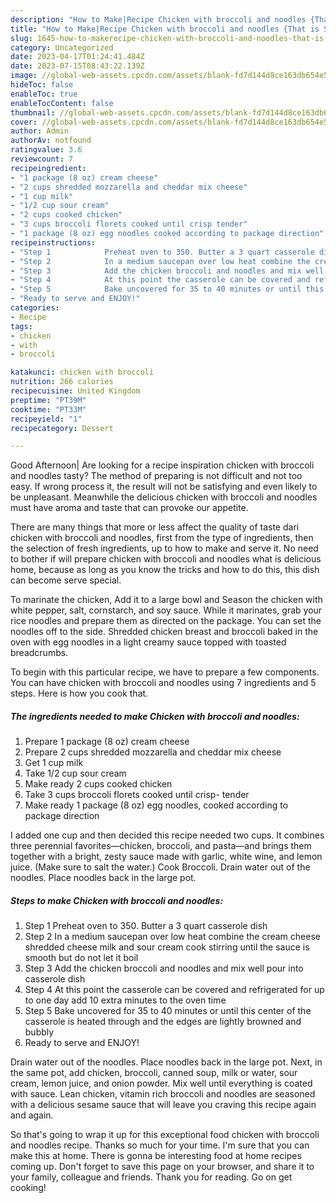 ```yaml
---
description: "How to Make|Recipe Chicken with broccoli and noodles {That is Special"
title: "How to Make|Recipe Chicken with broccoli and noodles {That is Special"
slug: 1645-how-to-makerecipe-chicken-with-broccoli-and-noodles-that-is-special
category: Uncategorized
date: 2023-04-17T01:24:41.484Z
date: 2023-07-15T08:43:22.139Z
image: //global-web-assets.cpcdn.com/assets/blank-fd7d144d8ce163db654e5a02c40b08a2775adb7897d16e4062681dc7e1b2800f.png
hideToc: false
enableToc: true
enableTocContent: false
thumbnail: //global-web-assets.cpcdn.com/assets/blank-fd7d144d8ce163db654e5a02c40b08a2775adb7897d16e4062681dc7e1b2800f.png
cover: //global-web-assets.cpcdn.com/assets/blank-fd7d144d8ce163db654e5a02c40b08a2775adb7897d16e4062681dc7e1b2800f.png
author: Admin
authorAv: notfound
ratingvalue: 3.6
reviewcount: 7
recipeingredient:
- "1 package (8 oz) cream cheese"
- "2 cups shredded mozzarella and cheddar mix cheese"
- "1 cup milk"
- "1/2 cup sour cream"
- "2 cups cooked chicken"
- "3 cups broccoli florets cooked until crisp tender"
- "1 package (8 oz) egg noodles cooked according to package direction"
recipeinstructions:
- "Step 1            Preheat oven to 350. Butter a 3 quart casserole dish"
- "Step 2            In a medium saucepan over low heat combine the cream cheese shredded cheese milk and sour cream cook stirring until the sauce is smooth but do not let it boil"
- "Step 3            Add the chicken broccoli and noodles and mix well pour into casserole dish"
- "Step 4            At this point the casserole can be covered and refrigerated for up to one day add 10 extra minutes to the oven time"
- "Step 5            Bake uncovered for 35 to 40 minutes or until this center of the casserole is heated through and the edges are lightly browned and bubbly"
- "Ready to serve and ENJOY!"
categories:
- Recipe
tags:
- chicken
- with
- broccoli

katakunci: chicken with broccoli 
nutrition: 266 calories
recipecuisine: United Kingdom
preptime: "PT39M"
cooktime: "PT33M"
recipeyield: "1"
recipecategory: Dessert

---
```



Good Afternoon| Are looking for a recipe inspiration chicken with broccoli and noodles tasty? The method of preparing is not difficult and not too easy. If wrong process it, the result will not be satisfying and even likely to be unpleasant. Meanwhile the delicious chicken with broccoli and noodles must have aroma and taste that can provoke our appetite.






There are many things that more or less affect the quality of taste dari chicken with broccoli and noodles, first from the type of ingredients, then the selection of fresh ingredients, up to how to make and serve it. No need to bother if will prepare chicken with broccoli and noodles what is delicious home, because as long as you know the tricks and how to do this, this dish can become serve special.


To marinate the chicken, Add it to a large bowl and Season the chicken with white pepper, salt, cornstarch, and soy sauce. While it marinates, grab your rice noodles and prepare them as directed on the package. You can set the noodles off to the side. Shredded chicken breast and broccoli baked in the oven with egg noodles in a light creamy sauce topped with toasted breadcrumbs.


To begin with this particular recipe, we have to prepare a few components. You can have chicken with broccoli and noodles using 7 ingredients and 5 steps. Here is how you cook that.

<!--inarticleads1-->

##### The ingredients needed to make Chicken with broccoli and noodles:

1. Prepare 1 package (8 oz) cream cheese
1. Prepare 2 cups shredded mozzarella and cheddar mix cheese
1. Get 1 cup milk
1. Take 1/2 cup sour cream
1. Make ready 2 cups cooked chicken
1. Take 3 cups broccoli florets cooked until crisp- tender
1. Make ready 1 package (8 oz) egg noodles, cooked according to package direction


I added one cup and then decided this recipe needed two cups. It combines three perennial favorites—chicken, broccoli, and pasta—and brings them together with a bright, zesty sauce made with garlic, white wine, and lemon juice. (Make sure to salt the water.) Cook Broccoli. Drain water out of the noodles. Place noodles back in the large pot. 

<!--inarticleads2-->

##### Steps to make Chicken with broccoli and noodles:

1. Step 1            Preheat oven to 350. Butter a 3 quart casserole dish
1. Step 2            In a medium saucepan over low heat combine the cream cheese shredded cheese milk and sour cream cook stirring until the sauce is smooth but do not let it boil
1. Step 3            Add the chicken broccoli and noodles and mix well pour into casserole dish
1. Step 4            At this point the casserole can be covered and refrigerated for up to one day add 10 extra minutes to the oven time
1. Step 5            Bake uncovered for 35 to 40 minutes or until this center of the casserole is heated through and the edges are lightly browned and bubbly
1. Ready to serve and ENJOY!

Drain water out of the noodles. Place noodles back in the large pot. Next, in the same pot, add chicken, broccoli, canned soup, milk or water, sour cream, lemon juice, and onion powder. Mix well until everything is coated with sauce. Lean chicken, vitamin rich broccoli and noodles are seasoned with a delicious sesame sauce that will leave you craving this recipe again and again. 

So that's going to wrap it up for this exceptional food chicken with broccoli and noodles recipe. Thanks so much for your time. I'm sure that you can make this at home. There is gonna be interesting food at home recipes coming up. Don't forget to save this page on your browser, and share it to your family, colleague and friends. Thank you for reading. Go on get cooking!
